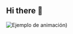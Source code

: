 ## Hi there 👋
![Ejemplo de animación]([[![image](https://github.com/user-attachments/assets/6e3f3c50-f261-424c-9c10-efeba442fd9e](https://media1.tenor.com/m/GfSX-u7VGM4AAAAC/coding.gif))
))

<!--
**tomasrial46/tomasrial46** is a ✨ _special_ ✨ repository because its `README.md` (this file) appears on your GitHub profile.

Here are some ideas to get you started:

- 🔭 I’m currently working on ...
- 🌱 I’m currently learning ...
- 👯 I’m looking to collaborate on ...
- 🤔 I’m looking for help with ...
- 💬 Ask me about ...
- 📫 How to reach me: ...
- 😄 Pronouns: ...
- ⚡ Fun fact: ...
-->
